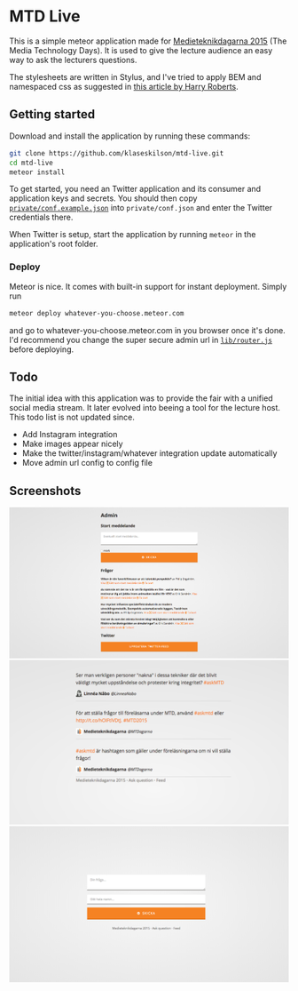 # MTD Live

This is a simple meteor application made for
[Medieteknikdagarna 2015](http://www.medieteknikdagarna.se) (The Media
Technology Days). It is used to give the lecture audience an easy way to ask the
lecturers questions.

The stylesheets are written in Stylus, and I've tried to apply BEM and namespaced
css as suggested in
[this article by Harry Roberts](http://csswizardry.com/2015/03/more-transparent-ui-code-with-namespaces/).

## Getting started

Download and install the application by running these commands:

```bash
git clone https://github.com/klaseskilson/mtd-live.git
cd mtd-live
meteor install
```

To get started, you need an Twitter application and its consumer and application
keys and secrets. You should then copy
[`private/conf.example.json`](private/conf.example.json) into `private/conf.json`
and enter the Twitter credentials there.

When Twitter is setup, start the application by running `meteor` in the
application's root folder.

### Deploy

Meteor is nice. It comes with built-in support for instant deployment. Simply
run

```bash
meteor deploy whatever-you-choose.meteor.com
```

and go to whatever-you-choose.meteor.com in you browser once it's done. I'd
recommend you change the super secure admin url in
[`lib/router.js`](lib/router.js) before deploying.

## Todo

The initial idea with this application was to provide the fair with a unified
social media stream. It later evolved into beeing a tool for the lecture host.
This todo list is not updated since.

* Add Instagram integration
* Make images appear nicely
* Make the twitter/instagram/whatever integration update automatically
* Move admin url config to config file

## Screenshots

![Admin interface](public/admin.png)
![Feed](public/feed.png)
![Question page](public/question.png)
